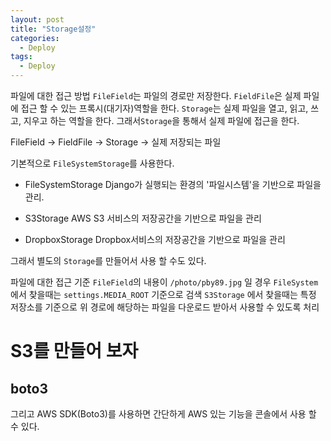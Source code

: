 ```yaml
---
layout: post
title: "Storage설정"
categories:
  - Deploy
tags:
  - Deploy
---
```


파일에 대한 접근 방법
`FileField`는 파일의 경로만 저장한다.
`FieldFile`은 실제 파일에 접근 할 수 있는 프록시(대기자)역할을 한다.
`Storage`는 실제 파일을 열고, 읽고, 쓰고, 지우고 하는 역할을 한다.
그래서`Storage`을 통해서 실제 파일에 접근을 한다.

FileField -> FieldFile -> Storage -> 실제 저장되는 파일

기본적으로 `FileSystemStorage`를 사용한다.

* FileSystemStorage
    Django가 실행되는 환경의 '파일시스템'을 기반으로 파일을 관리. 

* S3Storage
    AWS S3 서비스의 저장공간을 기반으로 파일을 관리

* DropboxStorage
    Dropbox서비스의 저장공간을 기반으로 파일을 관리
    
그래서 별도의 `Storage`를 만들어서 사용 할 수도 있다.

파일에 대한 접근 기준
`FileField`의 내용이 `/photo/pby89.jpg` 일 경우
`FileSystem` 에서 찾을때는 `settings.MEDIA_ROOT` 기준으로 검색
`S3Storage` 에서 찾을때는 특정 저장소를 기준으로 위 경로에 해당하는 파일을 다운로드 받아서 사용할 수 있도록 처리

# S3를 만들어 보자
## boto3


그리고 AWS SDK(Boto3)를 사용하면 간단하게 AWS 있는 기능을 콘솔에서 사용 할 수 있다.